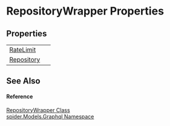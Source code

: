 # RepositoryWrapper Properties




## Properties
<table>
<tr>
<td><a href="d1016e9e-dea0-a1eb-dbd3-0038e1747413">RateLimit</a></td>
<td> </td></tr>
<tr>
<td><a href="bb566edd-0009-4f96-117d-8dedbf8bac1e">Repository</a></td>
<td> </td></tr>
</table>

## See Also


#### Reference
<a href="95240e38-05c8-3a4d-3003-6e4534cef9f0">RepositoryWrapper Class</a>  
<a href="a7324a28-4f46-beaa-9269-26a8fa385391">spider.Models.Graphql Namespace</a>  
